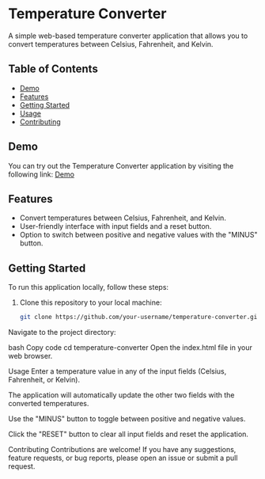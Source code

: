 # Temperature Converter

A simple web-based temperature converter application that allows you to convert temperatures between Celsius, Fahrenheit, and Kelvin.

## Table of Contents

- [Demo](#demo)
- [Features](#features)
- [Getting Started](#getting-started)
- [Usage](#usage)
- [Contributing](#contributing)


## Demo

You can try out the Temperature Converter application by visiting the following link: [Demo](https://temperature-converter-lime.vercel.app/)

## Features

- Convert temperatures between Celsius, Fahrenheit, and Kelvin.
- User-friendly interface with input fields and a reset button.
- Option to switch between positive and negative values with the "MINUS" button.

## Getting Started

To run this application locally, follow these steps:

1. Clone this repository to your local machine:

   ```bash
   git clone https://github.com/your-username/temperature-converter.git
Navigate to the project directory:

bash
Copy code
cd temperature-converter
Open the index.html file in your web browser.

Usage
Enter a temperature value in any of the input fields (Celsius, Fahrenheit, or Kelvin).

The application will automatically update the other two fields with the converted temperatures.

Use the "MINUS" button to toggle between positive and negative values.

Click the "RESET" button to clear all input fields and reset the application.

Contributing
Contributions are welcome! If you have any suggestions, feature requests, or bug reports, please open an issue or submit a pull request.
